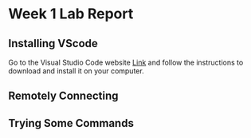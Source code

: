 # Week 1 Lab Report

## Installing VScode
Go to the Visual Studio Code website [Link](http://code.visualstudio.com/) and follow the instructions to download and install it on your computer. 

## Remotely Connecting

## Trying Some Commands
